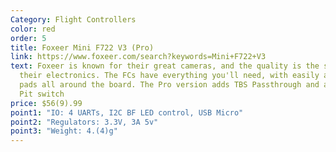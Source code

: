 ```yaml
---
Category: Flight Controllers
color: red
order: 5
title: Foxeer Mini F722 V3 (Pro)
link: https://www.foxeer.com/search?keywords=Mini+F722+V3
text: Foxeer is known for their great cameras, and the quality is the same for
  their electronics. The FCs have everything you'll need, with easily accessible
  pads all around the board. The Pro version adds TBS Passthrough and a hardware
  Pit switch
price: $56(9).99
point1: "IO: 4 UARTs, I2C BF LED control, USB Micro"
point2: "Regulators: 3.3V, 3A 5v"
point3: "Weight: 4.(4)g"
---
```

